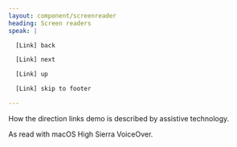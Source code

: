 ```yaml
---
layout: component/screenreader
heading: Screen readers
speak: |

  [Link] back

  [Link] next

  [Link] up

  [Link] skip to footer

---
```



How the direction links demo is described by assistive technology.

As read with macOS High Sierra VoiceOver.
